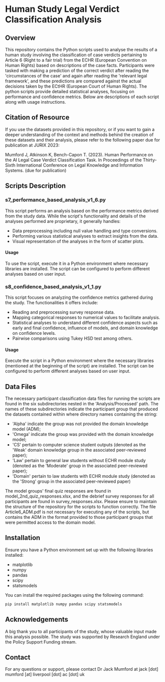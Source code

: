 # Human Study Legal Verdict Classification Analysis

## Overview

This repository contains the Python scripts used to analyse the results of a human study involving the classification of case verdicts pertaining to Article 6 (Right to a fair trial) from the ECHR (European Convention on Human Rights) based on descriptions of the case facts. Participants were tasked with making a prediction of the correct verdict after reading the 'circumstances of the case' and again after reading the 'relevant legal framework', and these predictions are compared against the actual decisions taken by the ECtHR (European Court of Human Rights). The python scripts provide detailed statistical analyses, focusing on performance and confidence metrics. Below are descriptions of each script along with usage instructions.

## Citation of Resource

If you use the datasets provided in this repository, or if you want to gain a deeper understanding of the context and methods behind the creation of these datasets and their analysis, please refer to the following paper due for publication at JURIX 2023:

Mumford J, Atkinson K, Bench-Capon T. (2023). Human Performance on the AI Legal Case Verdict Classification Task. In Proceedings of the Thirty-Sixth International Conference on Legal Knowledge and Information Systems. (due for publication)

## Scripts Description

### s7_performance_based_analysis_v1_6.py

This script performs an analysis based on the performance metrics derived from the study data. While the script's functionality and details of the analyses performed are proprietary, it generally handles:

- Data preprocessing including null value handling and type conversions.
- Performing various statistical analyses to extract insights from the data.
- Visual representation of the analyses in the form of scatter plots.

#### Usage

To use the script, execute it in a Python environment where necessary libraries are installed. The script can be configured to perform different analyses based on user input.

### s8_confidence_based_analysis_v1_1.py

This script focuses on analyzing the confidence metrics gathered during the study. The functionalities it offers include:

- Reading and preprocessing survey response data.
- Mapping categorical responses to numerical values to facilitate analysis.
- Statistical analyses to understand different confidence aspects such as early and final confidence, influence of models, and domain knowledge on confidence levels.
- Pairwise comparisons using Tukey HSD test among others.

#### Usage

Execute the script in a Python environment where the necessary libraries (mentioned at the beginning of the script) are installed. The script can be configured to perform different analyses based on user input.

## Data Files

The necessary participant classification data files for running the scripts are found in the six subdirectories nested in the 'Analysis/Processed' path. The names of these subdirectories indicate the participant group that produced the datasets contained within where directory names containing the string:

- 'Alpha' indicate the group was not provided the domain knowledge model (ADM); 
- 'Omega' indicate the group was provided with the domain knowledge model;
- 'CS' pertain to computer science student outputs (denoted as the 'Weak' domain knowledge group in the associated peer-reviewed paper);
- 'Law' pertain to general law students without ECHR module study (denoted as the 'Moderate' group in the associated peer-reviewed paper);
- 'Domain' pertain to law students with ECHR module study (denoted as the 'Strong' group in the associated peer-reviewed paper)

The model groups' final quiz responses are found in model_2nd_quiz_responses.xlsx, and the debrief survey responses for all participants are found in survey_responses.xlsx. Please ensure to maintain the structure of the repository for the scripts to function correctly. The file Article6_ADM.pdf is not necessary for executing any of the scripts, but contains the ADM in the format provided to those participant groups that were permitted access to the domain model.

## Installation

Ensure you have a Python environment set up with the following libraries installed:

- matplotlib
- numpy
- pandas
- scipy
- statsmodels

You can install the required packages using the following command:

```sh
pip install matplotlib numpy pandas scipy statsmodels
```

## Acknowledgements

A big thank you to all participants of the study, whose valuable input made this analysis possible. The study was supported by Research England under the Policy Support Funding stream.

## Contact

For any questions or support, please contact Dr Jack Mumford at jack [dot] mumford [at] liverpool [dot] ac [dot] uk
